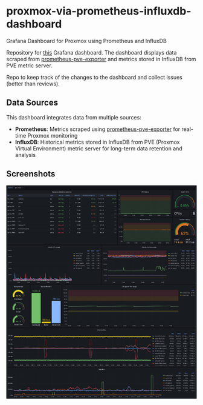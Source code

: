 # proxmox-via-prometheus-influxdb-dashboard
Grafana Dashboard for Proxmox using Prometheus and InfluxDB

Repository for [this](https://grafana.com/grafana/dashboards/10347-proxmox-via-prometheus/) Grafana dashboard.
The dashboard displays data scraped from [prometheus-pve-exporter](https://github.com/prometheus-pve/prometheus-pve-exporter) and metrics stored in InfluxDB from PVE metric server.

Repo to keep track of the changes to the dashboard and collect issues (better than reviews).

## Data Sources

This dashboard integrates data from multiple sources:

- **Prometheus**: Metrics scraped using [prometheus-pve-exporter](https://github.com/prometheus-pve/prometheus-pve-exporter) for real-time Proxmox monitoring
- **InfluxDB**: Historical metrics stored in InfluxDB from PVE (Proxmox Virtual Environment) metric server for long-term data retention and analysis

## Screenshots
![Grafana dashboard](screenshot.png)
